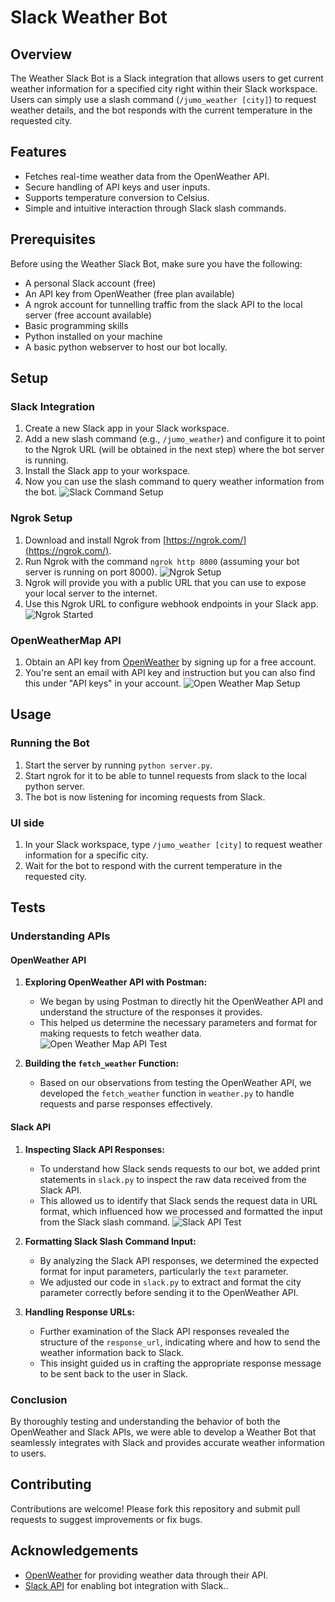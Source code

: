 # Slack Weather Bot

## Overview
The Weather Slack Bot is a Slack integration that allows users to get current weather information for a specified city right within their Slack workspace. Users can simply use a slash command (`/jumo_weather [city]`) to request weather details, and the bot responds with the current temperature in the requested city.

## Features
- Fetches real-time weather data from the OpenWeather API.
- Secure handling of API keys and user inputs.
- Supports temperature conversion to Celsius.
- Simple and intuitive interaction through Slack slash commands.

## Prerequisites
Before using the Weather Slack Bot, make sure you have the following:
- A personal Slack account (free)
- An API key from OpenWeather (free plan available)
- A ngrok account for tunnelling traffic from the slack API to the local server (free account available)
- Basic programming skills
- Python installed on your machine
- A basic python webserver to host our bot locally.

## Setup

### Slack Integration

1. Create a new Slack app in your Slack workspace.
2. Add a new slash command (e.g., `/jumo_weather`) and configure it to point to the Ngrok URL (will be obtained in the next step) where the bot server is running.
3. Install the Slack app to your workspace.
4. Now you can use the slash command to query weather information from the bot.
![Slack Command Setup](slack_command_setup.png)

### Ngrok Setup

1. Download and install Ngrok from [https://ngrok.com/](https://ngrok.com/).
2. Run Ngrok with the command `ngrok http 8000` (assuming your bot server is running on port 8000).
![Ngrok Setup](ngrok_setup.png)
3. Ngrok will provide you with a public URL that you can use to expose your local server to the internet.
4. Use this Ngrok URL to configure webhook endpoints in your Slack app.
![Ngrok Started](ngrok_started.png)

### OpenWeatherMap API
1. Obtain an API key from [OpenWeather](https://openweathermap.org/) by signing up for a free account.
2. You're sent an email with API key and instruction but you can also find this under "API keys" in your account.
![Open Weather Map Setup](openweathermap_api_setup.png)

## Usage

### Running the Bot
1. Start the server by running `python server.py`.
2. Start ngrok for it to be able to tunnel requests from slack to the local python server.
2. The bot is now listening for incoming requests from Slack.

### UI side
1. In your Slack workspace, type `/jumo_weather [city]` to request weather information for a specific city.
2. Wait for the bot to respond with the current temperature in the requested city.

## Tests

### Understanding APIs

#### OpenWeather API

1. **Exploring OpenWeather API with Postman:**
   - We began by using Postman to directly hit the OpenWeather API and understand the structure of the responses it provides.
   - This helped us determine the necessary parameters and format for making requests to fetch weather data.
![Open Weather Map API Test](test_openweathermap_api.png)

2. **Building the `fetch_weather` Function:**
   - Based on our observations from testing the OpenWeather API, we developed the `fetch_weather` function in `weather.py` to handle requests and parse responses effectively.

#### Slack API

1. **Inspecting Slack API Responses:**
   - To understand how Slack sends requests to our bot, we added print statements in `slack.py` to inspect the raw data received from the Slack API.
   - This allowed us to identify that Slack sends the request data in URL format, which influenced how we processed and formatted the input from the Slack slash command.
![Slack API Test](slack_command_setup.png)


2. **Formatting Slack Slash Command Input:**
   - By analyzing the Slack API responses, we determined the expected format for input parameters, particularly the `text` parameter.
   - We adjusted our code in `slack.py` to extract and format the city parameter correctly before sending it to the OpenWeather API.

3. **Handling Response URLs:**
   - Further examination of the Slack API responses revealed the structure of the `response_url`, indicating where and how to send the weather information back to Slack.
   - This insight guided us in crafting the appropriate response message to be sent back to the user in Slack.

### Conclusion

By thoroughly testing and understanding the behavior of both the OpenWeather and Slack APIs, we were able to develop a Weather Bot that seamlessly integrates with Slack and provides accurate weather information to users.


## Contributing
Contributions are welcome! Please fork this repository and submit pull requests to suggest improvements or fix bugs.

## Acknowledgements
- [OpenWeather](https://openweathermap.org/) for providing weather data through their API.
- [Slack API](https://api.slack.com/) for enabling bot integration with Slack..

